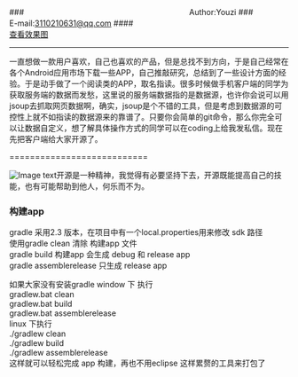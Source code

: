 ###　　　　　　　　　　　　　　　　　　　　　 Author:Youzi
###　　　　　　　　　 　　　　　　　　　 E-mail:3110210631@qq.com
####　　　　　　　　　　　　　　　　　　　　　　　　　　　[查看效果图](http://zhidu.coding.io/) 
****
一直想做一款用户喜欢，自己也喜欢的产品，但是总找不到方向，于是自己经常在各个Android应用市场下载一些APP，自己推敲研究，总结到了一些设计方面的经验。于是动手做了一个阅读类的APP，取名指读。很多时候做手机客户端的同学为获取服务端的数据而发愁，这里说的服务端数据指的是数据源，也许你会说可以用jsoup去抓取网页数据啊，确实，jsoup是个不错的工具，但是考虑到数据源的可控性上就不如指读的数据源来的靠谱了。只要你会简单的git命令，那么你完全可以让数据自定义，想了解具体操作方式的同学可以在coding上给我发私信。现在先把客户端给大家开源了。

 
===========================

![Image text](https://coding.net/u/youzi/p/CodingServer/git/raw/master/CodingServerData/img/onion-monkey-emoji_01.png)开源是一种精神，我觉得有必要坚持下去，开源既能提高自己的技能，也有可能帮助到他人，何乐而不为。　　　

###		 构建app
gradle 采用2.3 版本，在项目中有一个local.properties用来修改 sdk 路径  
使用gradle clean 清除 构建app 文件  
gradle build 构建app 会生成 debug 和 release app  
gradle assemblerelease 只生成 release app  

如果大家没有安装gradle window 下 执行  
gradlew.bat clean  
gradlew.bat build  
gradlew.bat assemblerelease  
linux 下执行  
./gradlew clean  
./gradlew build  
./gradlew assemblerelease  
这样就可以轻松完成 app 构建，再也不用eclipse 这样累赘的工具来打包了